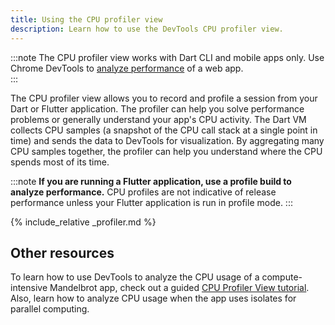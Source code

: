 ```yaml
---
title: Using the CPU profiler view
description: Learn how to use the DevTools CPU profiler view.
---
```


:::note
The CPU profiler view works with Dart CLI and mobile apps only.
Use Chrome DevTools to [analyze performance][]
of a web app.  
:::

The CPU profiler view allows you to record and profile a
session from your Dart or Flutter application.
The profiler can help you solve performance problems
or generally understand your app's CPU activity.
The Dart VM collects CPU samples
(a snapshot of the CPU call stack at a single point in time)
and sends the data to DevTools for visualization.
By aggregating many CPU samples together,
the profiler can help you understand where the CPU
spends most of its time.

:::note
**If you are running a Flutter application,
use a profile build to analyze performance.**
CPU profiles are not indicative of release performance
unless your Flutter application is run in profile mode.
:::

{% include_relative _profiler.md %}

[analyze performance]: {{site.developers}}/web/tools/chrome-devtools/evaluate-performance/
  
## Other resources
  
To learn how to use DevTools to analyze
the CPU usage of a compute-intensive Mandelbrot app,
check out a guided [CPU Profiler View tutorial][profiler-tutorial].
Also, learn how to analyze CPU usage when the app
uses isolates for parallel computing.

[profiler-tutorial]: {{site.medium}}/@fluttergems/mastering-dart-flutter-devtools-cpu-profiler-view-part-6-of-8-31e24eae6bf8
